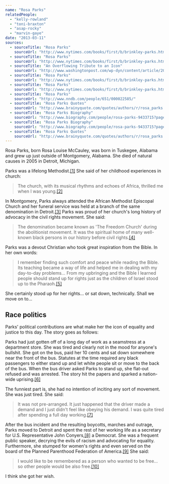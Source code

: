 ```yaml
---
name: "Rosa Parks"
relatedPeople:
  - "kelly-rowland"
  - "toni-braxton"
  - "asap-rocky"
  - "marvin-gaye"
date: "2013-03-11"
sources:
  - sourceTitle: "Rosa Parks"
    sourceUrl: "http://www.nytimes.com/books/first/b/brinkley-parks.html"
  - sourceTitle: "Rosa Parks"
    sourceUrl: "http://www.nytimes.com/books/first/b/brinkley-parks.html"
  - sourceTitle: "An Overflowing Tribute to an Icon"
    sourceUrl: "http://www.washingtonpost.com/wp-dyn/content/article/2005/10/31/AR2005103100370.html"
  - sourceTitle: "Rosa Parks"
    sourceUrl: "http://www.nytimes.com/books/first/b/brinkley-parks.html"
  - sourceTitle: "Rosa Parks"
    sourceUrl: "http://www.nytimes.com/books/first/b/brinkley-parks.html"
  - sourceTitle: "Rosa Parks"
    sourceUrl: "http://www.nndb.com/people/651/000022585/"
  - sourceTitle: "Rosa Parks Quotes"
    sourceUrl: "http://www.brainyquote.com/quotes/authors/r/rosa_parks.html"
  - sourceTitle: "Rosa Parks Biography"
    sourceUrl: "http://www.biography.com/people/rosa-parks-9433715?page=4"
  - sourceTitle: "Rosa Parks Biography"
    sourceUrl: "http://www.biography.com/people/rosa-parks-9433715?page=4"
  - sourceTitle: "Rosa Parks Quotes"
    sourceUrl: "http://www.brainyquote.com/quotes/authors/r/rosa_parks.html"
---
```


Rosa Parks, born Rosa Louise McCauley, was born in Tuskegee, Alabama and grew up just outside of Montgomery, Alabama. She died of natural causes in 2005 in Detroit, Michigan.

Parks was a lifelong Methodist.<a class="source-citation" href="http://www.nytimes.com/books/first/b/brinkley-parks.html" title="Rosa Parks">[1]</a> She said of her childhood experiences in church:

>The church, with its musical rhythms and echoes of Africa, thrilled me when I was young.<a class="source-citation" href="http://www.nytimes.com/books/first/b/brinkley-parks.html" title="Rosa Parks">[2]</a>

In Montgomery, Parks always attended the African Methodist Episcopal Church and her funeral service was held at a branch of the same denomination in Detroit.<a class="source-citation" href="http://www.washingtonpost.com/wp-dyn/content/article/2005/10/31/AR2005103100370.html" title="An Overflowing Tribute to an Icon">[3]</a> Parks was proud of her church's long history of advocacy in the civil rights movement. She said:

>The denomination became known as 'The Freedom Church' during the abolitionist movement. It was the spiritual home of many well-known black persons in our history before civil rights.<a class="source-citation" href="http://www.nytimes.com/books/first/b/brinkley-parks.html" title="Rosa Parks">[4]</a>

Parks was a devout Christian who took great inspiration from the Bible. In her own words:

>I remember finding such comfort and peace while reading the Bible. Its teaching became a way of life and helped me in dealing with my day-to-day problems… From my upbringing and the Bible I learned people should stand up for rights just as the children of Israel stood up to the Pharaoh.<a class="source-citation" href="http://www.nytimes.com/books/first/b/brinkley-parks.html" title="Rosa Parks">[5]</a>

She certainly stood up for her rights… or sat down, technically. Shall we move on to…


## Race politics

Parks' political contributions are what make her the icon of equality and justice to this day. The story goes as follows:

Parks had just gotten off of a long day of work as a seamstress at a department store. She was tired and clearly not in the mood for anyone's bullshit. She got on the bus, paid her 10 cents and sat down somewhere near the front of the bus. Statutes at the time required any black passengers to either stand up and let white people sit or move to the back of the bus. When the bus driver asked Parks to stand up, she flat-out refused and was arrested. The story hit the papers and sparked a nation-wide uprising.<a class="source-citation" href="http://www.nndb.com/people/651/000022585/" title="Rosa Parks">[6]</a>

The funniest part is, she had no intention of inciting any sort of movement. She was just tired. She said:

>It was not pre-arranged. It just happened that the driver made a demand and I just didn't feel like obeying his demand. I was quite tired after spending a full day working.<a class="source-citation" href="http://www.brainyquote.com/quotes/authors/r/rosa_parks.html" title="Rosa Parks Quotes">[7]</a>

After the bus incident and the resulting boycotts, marches and outrage, Parks moved to Detroit and spent the rest of her working life as a secretary for U.S. Representative John Conyers,<a class="source-citation" href="http://www.biography.com/people/rosa-parks-9433715?page=4" title="Rosa Parks Biography">[8]</a> a Democrat. She was a frequent public speaker, decrying the evils of racism and advocating for equality. Furthermore, she stumped for women's rights and even served on the board of the Planned Parenthood Federation of America.<a class="source-citation" href="http://www.biography.com/people/rosa-parks-9433715?page=4" title="Rosa Parks Biography">[9]</a> She said:

>I would like to be remembered as a person who wanted to be free… so other people would be also free.<a class="source-citation" href="http://www.brainyquote.com/quotes/authors/r/rosa_parks.html" title="Rosa Parks Quotes">[10]</a>

I think she got her wish.